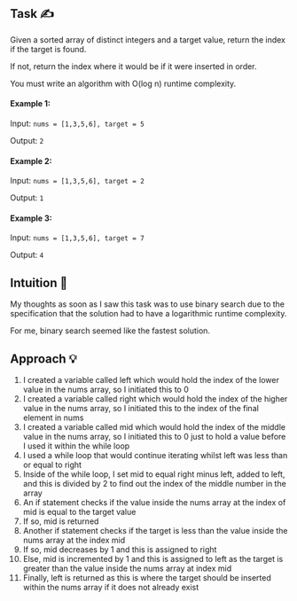 ## Task ✍
Given a sorted array of distinct integers and a target value, return the index if the target is found. 

If not, return the index where it would be if it were inserted in order.

You must write an algorithm with O(log n) runtime complexity.

#### Example 1:
Input: ```nums = [1,3,5,6], target = 5```

Output: ```2```

#### Example 2:
Input: ```nums = [1,3,5,6], target = 2```

Output: ```1```

#### Example 3:
Input: ```nums = [1,3,5,6], target = 7```

Output: ```4```

## Intuition 💬
<!-- Describe your first thoughts on how to solve this problem. -->
My thoughts as soon as I saw this task was to use binary search due to the specification that the solution had to have a logarithmic runtime complexity.

For me, binary search seemed like the fastest solution.

## Approach 💡
<!-- Describe your approach to solving the problem. -->
1. I created a variable called left which would hold the index of the lower value in the nums array, so I initiated this to 0
2. I created a variable called right which would hold the index of the higher value in the nums array, so I initiated this to the index of the final element in nums
3. I created a variable called mid which would hold the index of the middle value in the nums array, so I initiated this to 0 just to hold a value before I used it within the while loop
4. I used a while loop that would continue iterating whilst left was less than or equal to right
5. Inside of the while loop, I set mid to equal right minus left, added to left, and this is divided by 2 to find out the index of the middle number in the array
6. An if statement checks if the value inside the nums array at the index of mid is equal to the target value
7. If so, mid is returned
8. Another if statement checks if the target is less than the value inside the nums array at the index mid
9. If so, mid decreases by 1 and this is assigned to right
10. Else, mid is incremented by 1 and this is assigned to left as the target is greater than the value inside the nums array at index mid
11. Finally, left is returned as this is where the target should be inserted within the nums array if it does not already exist
